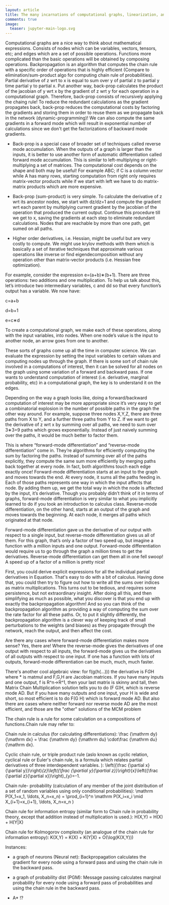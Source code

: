 ```yaml
---
layout: article
title: The many incarnations of computational graphs, linearization, and dynamic programming
comments: true
image:
  teaser: jupyter-main-logo.svg
---
```


Computational graphs are a nice way to think about mathematical expressions. Consists of nodes which can be variables, vectors, tensors, etc; and edges which are a set of possible operations. Functions more complicated than the basic operations will be obtained by composing operations. Backpropagation is an algorithm that computes the chain rule with a specific order of operations that is highly efficient (Compare to elimination/sum-product algo for computing chain rule of probabilities). Partial derivative of z wrt to x is equal to sum over y of partial z to partial y time partial y to partial x. Put another way, back-prop calculates the product of the jacobian of y wrt x by the gradient of z wrt y for each operation in a computational graph. Therefore, back-prop consists of recursively applying the chaing rule! To reduce the redundant calculations as the gradient propagates back, back-prop reduces the computational costs by factoring the gradients and storing them in order to reuse them as we propagate back in the network (dynamic-programming)! We can also compute the same gradients in a forward mode which will result in exponential number of calculations since we don't get the factorizations of backward mode gradients. 

- Back-prop is a special case of broader set of techniques called reverse mode accumulation. When the outputs of a graph is larger than the inputs, it is better to use another form of automatic differentiation called forward mode accumulation. This is similar to left-multiplying or right-multiplying a set of matrices. The computational cost depends on the shape and both may be useful! For example ABC; if C is a column vector while A has many rows, starting computation from right only requires matrix-vector products while if we start with left we have to do matrix-matrix products which are more expensive.


- Back-prop (sum-product) is very simple. To calculate the derivative of z wrt its ancestor nodes, we start with dz/dz=1 and compute the gradient wrt each parent by multiplying current gradient by the jacobian of the operation that produced the current output. Continue this procedure till we get to x, saving the gradients at each step to eliminate redundant calculations. Nodes that are reachable by more than one path, get sumed on all paths.

- Higher order derivatives, i.e. Hessian, might be useful but are very costly to compute. We might use krylov methods with them which is basically a set of iterative techniques that approximate various operations like inverse or find eigendecomposition without any operation other than matrix-vector products (i.e. Hessian free optimization). 


For example, consider the expression e=(a+b)∗(b+1). There are three operations: two additions and one multiplication. To help us talk about this, let’s introduce two intermediary variables, c and dd so that every function’s output has a variable. We now have:

c=a+b

d=b+1

e=c∗d

To create a computational graph, we make each of these operations, along with the input variables, into nodes. When one node’s value is the input to another node, an arrow goes from one to another.

These sorts of graphs come up all the time in computer science. We can evaluate the expression by setting the input variables to certain values and computing nodes up through the graph. If there is some sort of chain rule involved in a computations of interest, then it can be solved for all nodes on the graph using some variation of a forward and backward pass. If one wants to understand computation of interest (i.e. derivative, marginal probability, etc) in a computational graph, the key is to understand it on the edges. 

Depending on the way a graph looks like, doing a forward/backward computation of interest may be more appropriate since it’s very easy to get a combinatorial explosion in the number of possible paths in the graph the other way around. For example, suppose three nodes X,Y,Z, there are three paths from X to Y, and a further three paths from Y to Z. If we want to get the derivative of z wrt x by summing over all paths, we need to sum over 3∗3=9 paths which grows exponentially. Instead of just naively summing over the paths, it would be much better to factor them. 

This is where “forward-mode differentiation” and “reverse-mode differentiation” come in. They’re algorithms for efficiently computing the sum by factoring the paths. Instead of summing over all of the paths explicitly, they compute the same sum more efficiently by merging paths back together at every node. In fact, both algorithms touch each edge exactly once! Forward-mode differentiation starts at an input to the graph and moves towards the end. At every node, it sums all the paths feeding in. Each of those paths represents one way in which the input affects that node. By adding them up, we get the total way in which the node is affected by the input, it’s derivative. Though you probably didn’t think of it in terms of graphs, forward-mode differentiation is very similar to what you implicitly learned to do if you took an introduction to calculus class. Reverse-mode differentiation, on the other hand, starts at an output of the graph and moves towards the beginning. At each node, it merges all paths which originated at that node. 

Forward-mode differentiation gave us the derivative of our output with respect to a single input, but reverse-mode differentiation gives us all of them. For this graph, that’s only a factor of two speed up, but imagine a function with a million inputs and one output. Forward-mode differentiation would require us to go through the graph a million times to get the derivatives. Reverse-mode differentiation can get them all in one fell swoop! A speed up of a factor of a million is pretty nice!

First, you could derive explicit expressions for all the individual partial derivatives in Equation. That's easy to do with a bit of calculus. Having done that, you could then try to figure out how to write all the sums over indices as matrix multiplications. This turns out to be tedious, and requires some persistence, but not extraordinary insight. After doing all this, and then simplifying as much as possible, what you discover is that you end up with exactly the backpropagation algorithm! And so you can think of the backpropagation algorithm as providing a way of computing the sum over the rate factor for all these paths. Or, to put it slightly differently, the backpropagation algorithm is a clever way of keeping track of small perturbations to the weights (and biases) as they propagate through the network, reach the output, and then affect the cost.


Are there any cases where forward-mode differentiation makes more sense? Yes, there are! Where the reverse-mode gives the derivatives of one output with respect to all inputs, the forward-mode gives us the derivatives of all outputs with respect to one input. If one has a function with lots of outputs, forward-mode differentiation can be much, much, much faster.

There's another cool algebraic view: for f(g(h(...))) the derivative is F*G*H where * is matmul and F,G,H are Jacobian matrices. If you have many inputs and one output, f is R^n->R^1, then your last matrix is skinny and tall, then Matrix Chain Multiplication solution tells you to do (F G)H, which is reverse mode AD. But if you have many outputs and one input, your H is wide and short, so most efficient is to do F(G H) which is forward mode AD. But also there are cases where neither forward nor reverse mode AD are the most efficient, and those are the "other" solutions of the MCM problem




The chain rule is a rule for some calculation on a compositions of functions.Chain rule may refer to:


Chain rule in calculus (for calculating differentiations):
\frac {\mathrm dy}{\mathrm dx} = \frac {\mathrm dy} {\mathrm du} \cdot\frac {\mathrm du}{\mathrm dx}.

Cyclic chain rule, or triple product rule (aslo known as cyclic relation, cyclical rule or Euler's chain rule, is a formula which relates partial derivatives of three interdependent variables. ):
\left({\frac  {\partial x}{\partial y}}\right)_{z}\left({\frac  {\partial y}{\partial z}}\right)_{x}\left({\frac  {\partial z}{\partial x}}\right)_{y}=-1.

Chain rule- probability (calculation of any member of the joint distribution of a set of random variables using only conditional probabilities):
\mathrm  P(X_1=x_1, \ldots, X_n=x_n) = \prod_{i=1}^n  \mathrm P(X_i=x_i \mid X_{i+1}=x_{i+1}, \ldots, X_n=x_n )

Chain rule for information entropy (similar form to Chain rule in probability theory, except that addition instead of multiplication is used.):
H(X,Y) = H(X) + H(Y|X)

Chain rule for Kolmogorov complexity (an analogue of the chain rule for information entropy):
K(X,Y) = K(X) + K(Y|X) + O(\log(K(X,Y)))

Instances:
- a graph of neurons (Neural net): Backpropagation calculates the gradient for every node using a forward pass and using the chain rule in the backward pass. 
- a graph of probability dist (PGM): Message passing calculates marginal probability for every node using a forward pass of probabilities and using the chain rule in the backward pass. 

- A* !?